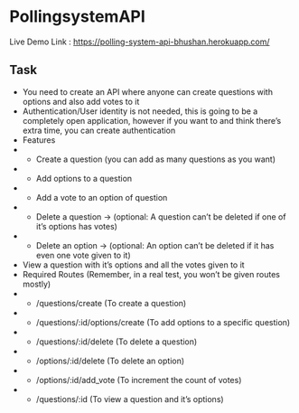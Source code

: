 # PollingsystemAPI
Live Demo Link : https://polling-system-api-bhushan.herokuapp.com/

## Task
- You need to create an API where anyone can create questions with options and also add votes to it
- Authentication/User identity is not needed, this is going to be a completely open application, however 
if you want to and think there’s extra time, you can create authentication
- Features
- - Create a question (you can add as many questions as you want)
- - Add options to a question
- - Add a vote to an option of question
- - Delete a question → (optional: A question can’t be deleted if one of it’s options has 
votes)
- - Delete an option → (optional: An option can’t be deleted if it has even one vote given to 
it)
- View a question with it’s options and all the votes given to it
- Required Routes (Remember, in a real test, you won’t be given routes mostly)
- - /questions/create (To create a question)
- - /questions/:id/options/create (To add options to a specific question)
- - /questions/:id/delete (To delete a question)
- - /options/:id/delete (To delete an option)
- - /options/:id/add_vote (To increment the count of votes)
- - /questions/:id (To view a question and it’s options)
